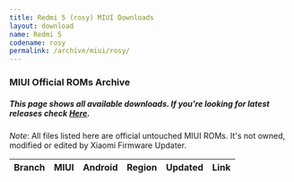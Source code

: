 ```yaml
---
title: Redmi 5 (rosy) MIUI Downloads
layout: download
name: Redmi 5
codename: rosy
permalink: /archive/miui/rosy/
---
```

### MIUI Official ROMs Archive
##### This page shows all available downloads. If you're looking for latest releases check [Here](/miui/rosy/).
*Note*: All files listed here are official untouched MIUI ROMs. It's not owned, modified or edited by Xiaomi Firmware Updater.

<div class="table-responsive-md" id="table-wrapper">
<table id="miui" class="compact table table-striped table-hover table-sm">
    <thead class="thead-dark">
        <tr>
            <th>Branch</th>
            <th>MIUI</th>
            <th>Android</th>
            <th>Region</th>
            <th>Updated</th>
            <th>Link</th>
        </tr>
    </thead>
    <script>loadMiuiArchive('rosy')</script>
</table>
</div>

